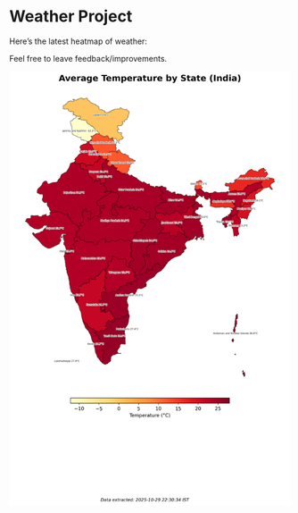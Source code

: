 # Weather Project

Here’s the latest heatmap of weather:

Feel free to leave feedback/improvements.

![India Heatmap](docs/assets/india_heatmap.png?v=024835)
